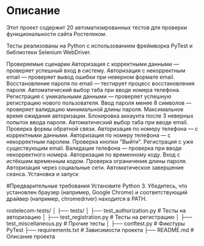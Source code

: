 # Описание
Этот проект содержит 20 автоматизированных тестов для проверки функциональности сайта Ростелеком.

Тесты реализованы на Python с использованием фреймворка PyTest и библиотеки Selenium WebDriver.

Проверяемые сценарии
Авторизация с корректными данными — проверяет успешный вход в систему.
Авторизация с некорректным email — проверяет вывод ошибки при неверном формате email.
Восстановление пароля по email — тестирует процесс восстановления пароля.
Автоматический выбор таба при вводе номера телефона.
Регистрация с уникальными данными — проверяет успешную регистрацию нового пользователя.
Ввод пароля менее 8 символов — проверяет валидацию минимальной длины пароля.
Максимальное время ожидания авторизации.
Блокировка аккаунта после 3 неверных попыток ввода пароля.
Автоматический выбор таба при вводе email.
Проверка формы обратной связи.
Авторизация по номеру телефона — с корректными данными.
Авторизация по номеру телефона — с некорректным паролем.
Проверка кнопки "Выйти".
Регистрация с уже существующим email.
Валидация телефона — проверка при вводе некорректного номера.
Авторизация по временному коду.
Вход с истёкшим временным кодом.
Проверка ограничения длины пароля.
Авторизация через социальные сети.
Автоматическое завершение сеанса.
Установка и запуск

#Предварительные требования
Установите Python 3.
Убедитесь, что установлен браузер (например, Google Chrome) и соответствующий драйвер (например, chromedriver) находится в PATH.


rostelecom-tests/
│
├── tests/
│   ├── test_authorization.py  # Тесты на авторизацию
│   ├── test_registration.py   # Тесты на регистрацию
│   ├── test_miscellaneous.py  # Прочие тесты
│
├── conftest.py                # Фикстуры PyTest
├── requirements.txt           # Зависимости проекта
├── README.md                  # Описание проекта
